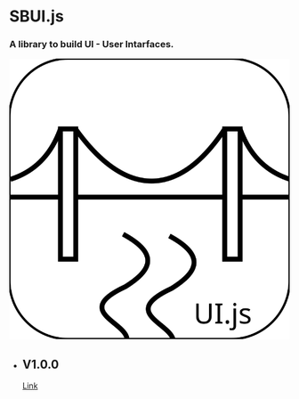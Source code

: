 # SBUI.js
### A library to build UI - User Intarfaces.
![Logo](drawing.svg)

- ## V1.0.0

    

    [Link](https://github.com/colligii/sbui.js/tree/main/v1.0.0)
